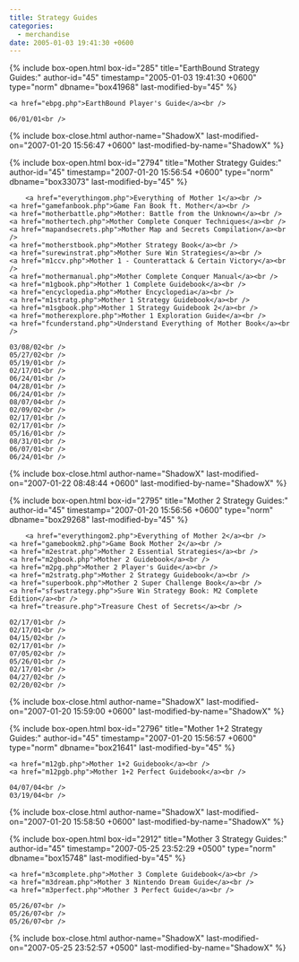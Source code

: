 ```yaml
---
title: Strategy Guides
categories:
  - merchandise
date: 2005-01-03 19:41:30 +0600
---
```

{% include box-open.html box-id="285" title="EarthBound Strategy Guides:" author-id="45" timestamp="2005-01-03 19:41:30 +0600" type="norm" dbname="box41968" last-modified-by="45" %}
<table1 />

	<a href="ebpg.php">EarthBound Player's Guide</a><br />

<table2 />

	06/01/01<br />

<table3 />
{% include box-close.html author-name="ShadowX" last-modified-on="2007-01-20 15:56:47 +0600" last-modified-by-name="ShadowX" %}

{% include box-open.html box-id="2794" title="Mother Strategy Guides:" author-id="45" timestamp="2007-01-20 15:56:54 +0600" type="norm" dbname="box33073" last-modified-by="45" %}
<table1 />

        <a href="everythingom.php">Everything of Mother 1</a><br />
	<a href="gamefanbook.php">Game Fan Book ft. Mother</a><br />
	<a href="motherbattle.php">Mother: Battle from the Unknown</a><br />
	<a href="mothertech.php">Mother Complete Conquer Techniques</a><br />
	<a href="mapandsecrets.php">Mother Map and Secrets Compilation</a><br />
	<a href="motherstbook.php">Mother Strategy Book</a><br />
	<a href="surewinstrat.php">Mother Sure Win Strategies</a><br />
	<a href="m1ccv.php">Mother 1 - Counterattack & Certain Victory</a><br />
	<a href="mothermanual.php">Mother Complete Conquer Manual</a><br />
	<a href="m1gbook.php">Mother 1 Complete Guidebook</a><br />
	<a href="encyclopedia.php">Mother Encyclopedia</a><br />
	<a href="m1stratg.php">Mother 1 Strategy Guidebook</a><br />
	<a href="m1sgbook.php">Mother 1 Strategy Guidebook 2</a><br />
	<a href="motherexplore.php">Mother 1 Exploration Guide</a><br />
	<a href="fcunderstand.php">Understand Everything of Mother Book</a><br />

<table2 />

	03/08/02<br />
	05/27/02<br />
	05/19/01<br />
	02/17/01<br />
	06/24/01<br />
	04/28/01<br />
	06/24/01<br />
	08/07/04<br />
	02/09/02<br />
	02/17/01<br />
	02/17/01<br />
	05/16/01<br />
	08/31/01<br />
	06/07/01<br />
	06/24/01<br />

<table3 />
{% include box-close.html author-name="ShadowX" last-modified-on="2007-01-22 08:48:44 +0600" last-modified-by-name="ShadowX" %}

{% include box-open.html box-id="2795" title="Mother 2 Strategy Guides:" author-id="45" timestamp="2007-01-20 15:56:56 +0600" type="norm" dbname="box29268" last-modified-by="45" %}
<table1 />

        <a href="everythingom2.php">Everything of Mother 2</a><br />
	<a href="gamebookm2.php">Game Book Mother 2</a><br />
	<a href="m2estrat.php">Mother 2 Essential Strategies</a><br />
	<a href="m2gbook.php">Mother 2 Guidebook</a><br />
	<a href="m2pg.php">Mother 2 Player's Guide</a><br />
	<a href="m2stratg.php">Mother 2 Strategy Guidebook</a><br />
	<a href="superbook.php">Mother 2 Super Challenge Book</a><br />
	<a href="sfswstrategy.php">Sure Win Strategy Book: M2 Complete Edition</a><br />
	<a href="treasure.php">Treasure Chest of Secrets</a><br />

<table2 />

	02/17/01<br />
	02/17/01<br />
	04/15/02<br />
	02/17/01<br />
	07/05/02<br />
	05/26/01<br />
	02/17/01<br />
	04/27/02<br />
	02/20/02<br />

<table3 />
{% include box-close.html author-name="ShadowX" last-modified-on="2007-01-20 15:59:00 +0600" last-modified-by-name="ShadowX" %}

{% include box-open.html box-id="2796" title="Mother 1+2 Strategy Guides:" author-id="45" timestamp="2007-01-20 15:56:57 +0600" type="norm" dbname="box21641" last-modified-by="45" %}
<table1 />

	<a href="m12gb.php">Mother 1+2 Guidebook</a><br />
	<a href="m12pgb.php">Mother 1+2 Perfect Guidebook</a><br />

<table2 />

	04/07/04<br />
	03/19/04<br />

<table3 />
{% include box-close.html author-name="ShadowX" last-modified-on="2007-01-20 15:58:50 +0600" last-modified-by-name="ShadowX" %}

{% include box-open.html box-id="2912" title="Mother 3 Strategy Guides:" author-id="45" timestamp="2007-05-25 23:52:29 +0500" type="norm" dbname="box15748" last-modified-by="45" %}
<table1 />

	<a href="m3complete.php">Mother 3 Complete Guidebook</a><br />
	<a href="m3dream.php">Mother 3 Nintendo Dream Guide</a><br />
	<a href="m3perfect.php">Mother 3 Perfect Guide</a><br />

<table2 />

	05/26/07<br />
	05/26/07<br />
	05/26/07<br />

<table3 />
{% include box-close.html author-name="ShadowX" last-modified-on="2007-05-25 23:52:57 +0500" last-modified-by-name="ShadowX" %}
